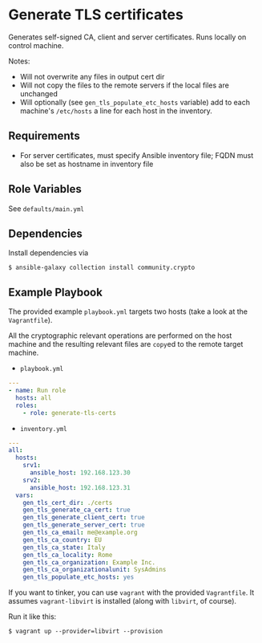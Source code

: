 Generate TLS certificates
=========================
Generates self-signed CA, client and server certificates. Runs locally on control machine.

Notes:
- Will not overwrite any files in output cert dir
- Will not copy the files to the remote servers if the local files are unchanged
- Will optionally (see `gen_tls_populate_etc_hosts` variable) add to each machine's `/etc/hosts`
  a line for each host in the inventory.


Requirements
------------
- For server certificates, must specify Ansible inventory file; FQDN must also be set as hostname in inventory file


Role Variables
--------------
See `defaults/main.yml`


Dependencies
------------

Install dependencies via

```
$ ansible-galaxy collection install community.crypto
```

Example Playbook
----------------

The provided example `playbook.yml` targets two hosts (take a look at the
`Vagrantfile`).

All the cryptographic relevant operations are performed on the host machine and
the resulting relevant files are `copy`ed to the remote target machine.

  - `playbook.yml`
  ```yaml
  ---
  - name: Run role
    hosts: all
    roles:
      - role: generate-tls-certs
  ```

  - `inventory.yml`
  ```yaml
  ---
  all:
    hosts:
      srv1:
        ansible_host: 192.168.123.30
      srv2:
        ansible_host: 192.168.123.31
    vars:
      gen_tls_cert_dir: ./certs
      gen_tls_generate_ca_cert: true
      gen_tls_generate_client_cert: true
      gen_tls_generate_server_cert: true
      gen_tls_ca_email: me@example.org
      gen_tls_ca_country: EU
      gen_tls_ca_state: Italy
      gen_tls_ca_locality: Rome
      gen_tls_ca_organization: Example Inc.
      gen_tls_ca_organizationalunit: SysAdmins
      gen_tls_populate_etc_hosts: yes
  ```

If you want to tinker, you can use `vagrant` with the provided `Vagrantfile`.
It assumes `vagrant-libvirt` is installed (along with `libvirt`, of course).

Run it like this:

```
$ vagrant up --provider=libvirt --provision
```
